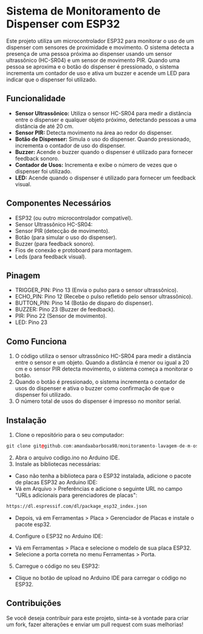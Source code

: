 # Sistema de Monitoramento de Dispenser com ESP32

Este projeto utiliza um microcontrolador ESP32 para monitorar o uso de um dispenser com sensores de proximidade e movimento. O sistema detecta a presença de uma pessoa próxima ao dispenser usando um sensor ultrassônico (HC-SR04) e um sensor de movimento PIR. Quando uma pessoa se aproxima e o botão do dispenser é pressionado, o sistema incrementa um contador de uso e ativa um buzzer e acende um LED para indicar que o dispenser foi utilizado.

## Funcionalidade

- **Sensor Ultrassônico:** Utiliza o sensor HC-SR04 para medir a distância entre o dispenser e qualquer objeto próximo, detectando pessoas a uma distância de até 20 cm.
- **Sensor PIR:** Detecta movimento na área ao redor do dispenser.
- **Botão de Dispenser:** Simula o uso do dispenser. Quando pressionado, incrementa o contador de uso do dispenser.
- **Buzzer:** Acende o buzzer quando o dispenser é utilizado para fornecer feedback sonoro.
- **Contador de Usos:**  Incrementa e exibe o número de vezes que o dispenser foi utilizado.
- **LED:** Acende quando o dispenser é utilizado para fornecer um feedback visual.

## Componentes Necessários 

- ESP32 (ou outro microcontrolador compatível).
- Sensor Ultrassônico HC-SR04:
- Sensor PIR (detecção de movimento).
- Botão (para simular o uso do dispenser).
- Buzzer (para feedback sonoro).
- Fios de conexão e protoboard para montagem.
- Leds (para feedback visual).

## Pinagem
- TRIGGER_PIN: Pino 13 (Envia o pulso para o sensor ultrassônico).
- ECHO_PIN: Pino 12 (Recebe o pulso refletido pelo sensor ultrassônico).
- BUTTON_PIN: Pino 14 (Botão de disparo do dispenser).
- BUZZER: Pino 23 (Buzzer de feedback).
- PIR: Pino 22 (Sensor de movimento).
- LED: Pino 23

## Como Funciona
1. O código utiliza o sensor ultrassônico HC-SR04 para medir a distância entre o sensor e um objeto. Quando a distância é menor ou igual a 20 cm e o sensor PIR detecta movimento, o sistema começa a monitorar o botão.
2. Quando o botão é pressionado, o sistema incrementa o contador de usos do dispenser e ativa o buzzer como confirmação de que o dispenser foi utilizado.
3. O número total de usos do dispenser é impresso no monitor serial.

## Instalação

1. Clone o repositório para o seu computador:

```cpp
git clone git@github.com:amandaabarbosa98/monitoramento-lavagem-de-m-os.git
```

2. Abra o arquivo codigo.ino no Arduino IDE.
3. Instale as bibliotecas necessárias:
- Caso não tenha a biblioteca para o ESP32 instalada, adicione o pacote de placas ESP32 ao Arduino IDE:
- Vá em Arquivo > Preferências e adicione o seguinte URL no campo "URLs adicionais para gerenciadores de placas":

```bash
https://dl.espressif.com/dl/package_esp32_index.json
```
- Depois, vá em Ferramentas > Placa > Gerenciador de Placas e instale o pacote esp32.

4. Configure o ESP32 no Arduino IDE:
- Vá em Ferramentas > Placa e selecione o modelo de sua placa ESP32.
- Selecione a porta correta no menu Ferramentas > Porta.

5. Carregue o código no seu ESP32:

- Clique no botão de upload no Arduino IDE para carregar o código no ESP32.

## Contribuições
Se você deseja contribuir para este projeto, sinta-se à vontade para criar um fork, fazer alterações e enviar um pull request com suas melhorias!
